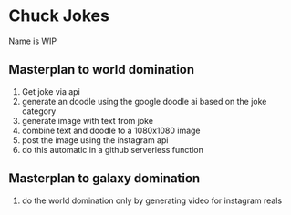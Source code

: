 # Chuck Jokes
Name is WIP

## Masterplan to world domination
1. Get joke via api
2. generate an doodle using the google doodle ai based on the joke category
3. generate image with text from joke
4. combine text and doodle to a 1080x1080 image
5. post the image using the instagram api
6. do this automatic in a github serverless function

## Masterplan to galaxy domination
1. do the world domination only by generating video for instagram reals